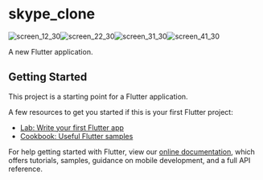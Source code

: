 # skype_clone

![screen_12_30](https://user-images.githubusercontent.com/52609580/117698729-71cbc300-b1dd-11eb-9fac-ffc3a84bf7ae.png)![screen_22_30](https://user-images.githubusercontent.com/52609580/117698778-80b27580-b1dd-11eb-80a6-67ef0ad627c6.png)![screen_31_30](https://user-images.githubusercontent.com/52609580/117698798-860fc000-b1dd-11eb-97b1-be8002deb609.png)![screen_41_30](https://user-images.githubusercontent.com/52609580/117698815-8ad47400-b1dd-11eb-96b4-805fc03ccf43.png)





A new Flutter application.

## Getting Started

This project is a starting point for a Flutter application.

A few resources to get you started if this is your first Flutter project:

- [Lab: Write your first Flutter app](https://flutter.dev/docs/get-started/codelab)
- [Cookbook: Useful Flutter samples](https://flutter.dev/docs/cookbook)

For help getting started with Flutter, view our
[online documentation](https://flutter.dev/docs), which offers tutorials,
samples, guidance on mobile development, and a full API reference.
